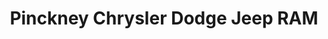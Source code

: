 ---
title: "Pinckney Chrysler Dodge Jeep RAM"
url: /pinckney/pinckney-chrysler-dodge-jeep-ram/
shop: car
---